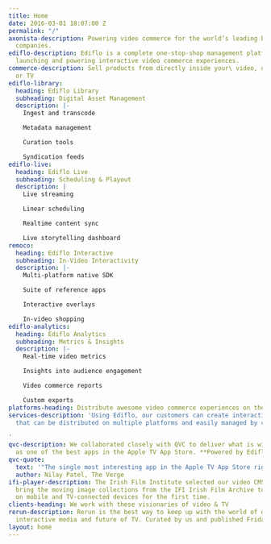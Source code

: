 ```yaml
---
title: Home
date: 2016-03-01 18:07:00 Z
permalink: "/"
axonista-description: Powering video commerce for the world’s leading brands and media
  companies.
ediflo-description: Ediflo is a complete one-stop-shop management platform for building,
  launching and powering interactive video commerce experiences.
commerce-description: Sell products from directly inside your\ video, on any device
  or TV
ediflo-library:
  heading: Ediflo Library
  subheading: Digital Asset Management
  description: |-
    Ingest and transcode

    Metadata management

    Curation tools

    Syndication feeds
ediflo-live:
  heading: Ediflo Live
  subheading: Scheduling & Playout
  description: |
    Live streaming

    Linear scheduling

    Realtime content sync

    Live storytelling dashboard
remoco:
  heading: Ediflo Interactive
  subheading: In-Video Interactivity
  description: |-
    Multi-platform native SDK

    Suite of reference apps

    Interactive overlays

    In-video shopping
ediflo-analytics:
  heading: Ediflo Analytics
  subheading: Metrics & Insights
  description: |-
    Real-time video metrics

    Insights into audience engagement

    Video commerce reports

    Custom exports
platforms-heading: Distribute awesome video commerce experiences on these platforms
services-description: 'Using Ediflo, our customers can create interactive video experiences
  that can be distributed on multiple platforms and easily managed by content producers.

'
qvc-description: We collaborated closely with QVC to deliver what is widely lauded
  as one of the best apps in the Apple TV App Store. **Powered by Ediflo.**
qvc-quote:
  text: '"The single most interesting app in the Apple TV App Store right now"'
  author: Nilay Patel, The Verge
ifi-player-description: The Irish Film Institute selected our video CMS Ediflo to
  bring the moving image collections from the IFI Irish Film Archive to a global audience
  on mobile and TV-connected devices for the first time.
clients-heading: We work with these visionaries of video & TV
rerun-description: Rerun is the best way to keep up with the world of digital storytelling,
  interactive media and future of TV. Curated by us and published Fridays!
layout: home
---
```


